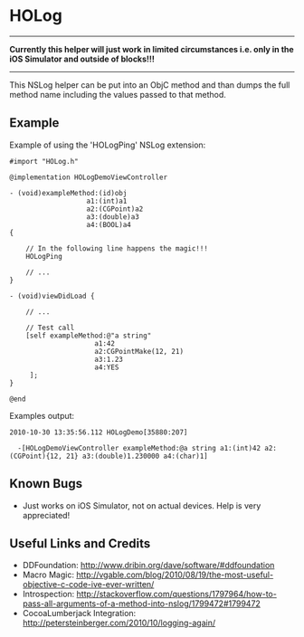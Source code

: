 
HOLog
=====

---

**Currently this helper will just work in limited circumstances i.e. only in the iOS Simulator and outside of blocks!!!**
 
---

This NSLog helper can be put into an ObjC method and than dumps the full 
method name including the values passed to that method.

Example
-------

Example of using the 'HOLogPing' NSLog extension: 

	#import "HOLog.h"

	@implementation HOLogDemoViewController

	- (void)exampleMethod:(id)obj 
	                   a1:(int)a1 
	                   a2:(CGPoint)a2
	                   a3:(double)a3 
	                   a4:(BOOL)a4
	{
    
	    // In the following line happens the magic!!!
	    HOLogPing
    
	    // ... 
	}

	- (void)viewDidLoad {
    
	    // ...

	    // Test call
	    [self exampleMethod:@"a string"
	                     a1:42 
	                     a2:CGPointMake(12, 21) 
	                     a3:1.23
	                     a4:YES
	     ];
	}

	@end

Examples output:

	2010-10-30 13:35:56.112 HOLogDemo[35880:207] 

	  -[HOLogDemoViewController exampleMethod:@a string a1:(int)42 a2:(CGPoint){12, 21} a3:(double)1.230000 a4:(char)1]

Known Bugs
----------

  - Just works on iOS Simulator, not on actual devices. Help is very appreciated!

Useful Links and Credits
------------------------

  - DDFoundation: <http://www.dribin.org/dave/software/#ddfoundation>
  - Macro Magic: <http://vgable.com/blog/2010/08/19/the-most-useful-objective-c-code-ive-ever-written/>	
  - Introspection: <http://stackoverflow.com/questions/1797964/how-to-pass-all-arguments-of-a-method-into-nslog/1799472#1799472>
  - CocoaLumberjack Integration: <http://petersteinberger.com/2010/10/logging-again/>
